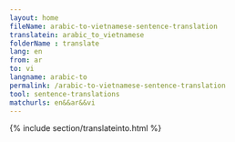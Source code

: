 ```yaml
---
layout: home
fileName: arabic-to-vietnamese-sentence-translation
translatein: arabic_to_vietnamese
folderName : translate
lang: en
from: ar
to: vi
langname: arabic-to
permalink: /arabic-to-vietnamese-sentence-translation
tool: sentence-translations
matchurls: en&&ar&&vi
---
```

{% include section/translateinto.html %}
